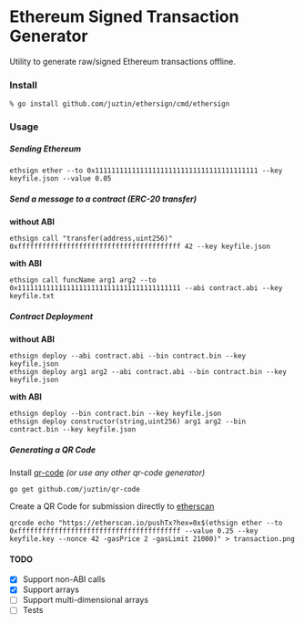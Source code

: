 # Ethereum Signed Transaction Generator

Utility to generate raw/signed Ethereum transactions offline.

### Install

```shell
% go install github.com/juztin/ethersign/cmd/ethersign
```

### Usage

##### Sending Ethereum

```
ethsign ether --to 0x1111111111111111111111111111111111111111 --key keyfile.json --value 0.05
```

##### Send a message to a contract _(ERC-20 transfer)_

**without ABI**
```
ethsign call "transfer(address,uint256)" 0xffffffffffffffffffffffffffffffffffffffff 42 --key keyfile.json
```

**with ABI**
```
ethsign call funcName arg1 arg2 --to 0x1111111111111111111111111111111111111111 --abi contract.abi --key keyfile.txt
```

##### Contract Deployment

**without ABI**
```
ethsign deploy --abi contract.abi --bin contract.bin --key keyfile.json
ethsign deploy arg1 arg2 --abi contract.abi --bin contract.bin --key keyfile.json
```
**with ABI**
```
ethsign deploy --bin contract.bin --key keyfile.json
ethsign deploy constructor(string,uint256) arg1 arg2 --bin contract.bin --key keyfile.json
```


##### Generating a QR Code

Install [qr-code](https://github.com/juztin/qr-code) _(or use any other qr-code generator)_
```
go get github.com/juztin/qr-code
```

Create a QR Code for submission directly to [etherscan](https://etherscan.io)
```
qrcode echo "https://etherscan.io/pushTx?hex=0x$(ethsign ether --to 0xffffffffffffffffffffffffffffffffffffffff --value 0.25 --key keyfile.key --nonce 42 -gasPrice 2 -gasLimit 21000)" > transaction.png
```


#### TODO

 - [x] Support non-ABI calls
 - [x] Support arrays
 - [ ] Support multi-dimensional arrays
 - [ ] Tests
